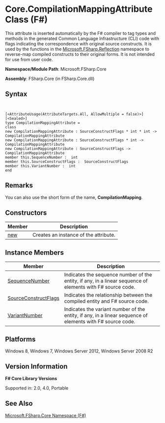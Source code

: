 # Core.CompilationMappingAttribute Class (F#)

This attribute is inserted automatically by the F# compiler to tag types and methods in the generated Common Language Infrastructure (CLI) code with flags indicating the correspondence with original source constructs. It is used by the functions in the [Microsoft.FSharp.Reflection](http://msdn.microsoft.com/en-us/library/353a36b1-af8f-49de-a92f-73a8e881a4c5) namespace to reverse-map compiled constructs to their original forms. It is not intended for use from user code.

**Namespace/Module Path**: Microsoft.FSharp.Core

**Assembly**: FSharp.Core (in FSharp.Core.dll)


## Syntax


```


[<AttributeUsage(AttributeTargets.All, AllowMultiple = false)>]
[<Sealed>]
type CompilationMappingAttribute =
class
new CompilationMappingAttribute : SourceConstructFlags * int * int -> CompilationMappingAttribute
new CompilationMappingAttribute : SourceConstructFlags * int -> CompilationMappingAttribute
new CompilationMappingAttribute : SourceConstructFlags -> CompilationMappingAttribute
member this.SequenceNumber :  int
member this.SourceConstructFlags :  SourceConstructFlags
member this.VariantNumber :  int
end

```



## Remarks
You can also use the short form of the name, **CompilationMapping**.


## Constructors


|Member|Description|
|------|-----------|
|[new](http://msdn.microsoft.com/en-us/library/979300ad-606c-48b0-b6f1-aa31fcca2600)|Creates an instance of the attribute.|

## Instance Members


|Member|Description|
|------|-----------|
|[SequenceNumber](http://msdn.microsoft.com/en-us/library/d9847912-169e-483c-8755-4eab85354529)|Indicates the sequence number of the entity, if any, in a linear sequence of elements with F# source code.|
|[SourceConstructFlags](http://msdn.microsoft.com/en-us/library/d4ac2a55-1c0b-4f1e-b586-524838e23ae2)|Indicates the relationship between the compiled entity and F# source code.|
|[VariantNumber](http://msdn.microsoft.com/en-us/library/3a27a825-5667-4d23-a896-b31d6f129d15)|Indicates the variant number of the entity, if any, in a linear sequence of elements with F# source code.|

## Platforms
Windows 8, Windows 7, Windows Server 2012, Windows Server 2008 R2


## Version Information
**F# Core Library Versions**

Supported in: 2.0, 4.0, Portable




## See Also
[Microsoft.FSharp.Core Namespace &#40;F&#35;&#41;](Microsoft.FSharp.Core-Namespace-%5BFSharp%5D.md)


